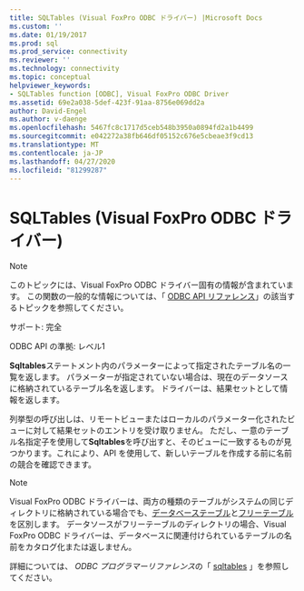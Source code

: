 ```yaml
---
title: SQLTables (Visual FoxPro ODBC ドライバー) |Microsoft Docs
ms.custom: ''
ms.date: 01/19/2017
ms.prod: sql
ms.prod_service: connectivity
ms.reviewer: ''
ms.technology: connectivity
ms.topic: conceptual
helpviewer_keywords:
- SQLTables function [ODBC], Visual FoxPro ODBC Driver
ms.assetid: 69e2a038-5def-423f-91aa-8756e069dd2a
author: David-Engel
ms.author: v-daenge
ms.openlocfilehash: 5467fc8c1717d5ceb548b3950a0894fd2a1b4499
ms.sourcegitcommit: e042272a38fb646df05152c676e5cbeae3f9cd13
ms.translationtype: MT
ms.contentlocale: ja-JP
ms.lasthandoff: 04/27/2020
ms.locfileid: "81299287"
---
```

# <a name="sqltables-visual-foxpro-odbc-driver"></a>SQLTables (Visual FoxPro ODBC ドライバー)
> [!NOTE]  
>  このトピックには、Visual FoxPro ODBC ドライバー固有の情報が含まれています。 この関数の一般的な情報については、「 [ODBC API リファレンス](../../odbc/reference/syntax/odbc-api-reference.md)」の該当するトピックを参照してください。  
  
 サポート: 完全  
  
 ODBC API の準拠: レベル1  
  
 **Sqltables**ステートメント内のパラメーターによって指定されたテーブル名の一覧を返します。 パラメーターが指定されていない場合は、現在のデータソースに格納されているテーブル名を返します。 ドライバーは、結果セットとして情報を返します。  
  
 列挙型の呼び出しは、リモートビューまたはローカルのパラメーター化されたビューに対して結果セットのエントリを受け取りません。 ただし、一意のテーブル名指定子を使用して**Sqltables**を呼び出すと、そのビューに一致するものが見つかります。これにより、API を使用して、新しいテーブルを作成する前に名前の競合を確認できます。  
  
> [!NOTE]  
>  Visual FoxPro ODBC ドライバーは、両方の種類のテーブルがシステムの同じディレクトリに格納されている場合でも、[データベーステーブル](../../odbc/microsoft/visual-foxpro-terminology.md)と[フリーテーブル](../../odbc/microsoft/visual-foxpro-terminology.md)を区別します。 データソースがフリーテーブルのディレクトリの場合、Visual FoxPro ODBC ドライバーは、データベースに関連付けられているテーブルの名前をカタログ化または返しません。  
  
 詳細については、 *ODBC プログラマーリファレンス*の「 [sqltables](../../odbc/reference/syntax/sqltables-function.md) 」を参照してください。
